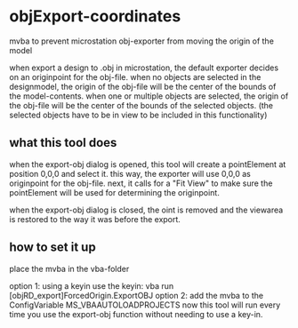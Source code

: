 # objExport-coordinates
mvba to prevent microstation obj-exporter from moving the origin of the model

when export a design to .obj in microstation, the default exporter decides on an originpoint for the obj-file.
when no objects are selected in the designmodel, the origin of the obj-file will be the center of the bounds of the model-contents.
when one or multiple objects are selected, the origin of the obj-file will be the center of the bounds of the selected objects. (the selected objects have to be in view to be included in this functionality)

<h2>what this tool does</h2>
when the export-obj dialog is opened, this tool will create a pointElement at position 0,0,0 and select it.
this way, the exporter will use 0,0,0 as originpoint for the obj-file.
next, it calls for a "Fit View" to make sure the pointElement will be used for determining the originpoint.

when the export-obj dialog is closed, the oint is removed and the viewarea is restored to the way it was before the export.

<h2>how to set it up</h2>
place the mvba in the vba-folder

option 1: using a keyin
  use the keyin: vba run [objRD_export]ForcedOrigin.ExportOBJ
option 2:
  add the mvba to the ConfigVariable MS_VBAAUTOLOADPROJECTS
  now this tool will run every time you use the export-obj function without needing to use a key-in.
